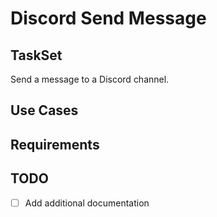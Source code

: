 # Discord Send Message

## TaskSet 
Send a message to a Discord channel.

## Use Cases

## Requirements

## TODO
- [ ] Add additional documentation